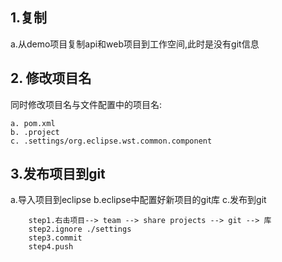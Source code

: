 ## 1.复制

a.从demo项目复制api和web项目到工作空间,此时是没有git信息

## 2. 修改项目名

同时修改项目名与文件配置中的项目名:
```
a. pom.xml
b. .project
c. .settings/org.eclipse.wst.common.component
```

## 3.发布项目到git
a.导入项目到eclipse
b.eclipse中配置好新项目的git库
c.发布到git
```
	step1.右击项目--> team --> share projects --> git --> 库
	step2.ignore ./settings
	step3.commit
	step4.push
```